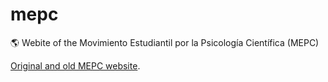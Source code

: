 # mepc
🌎 Webite of the Movimiento Estudiantil por la Psicología Científica (MEPC)

[Original and old MEPC website](https://github.com/mepc-website/mepc).
